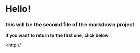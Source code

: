 # Hello!
###
### this will be the second file of the markdown project

**If you want to return to the first one, click below**

<http://
